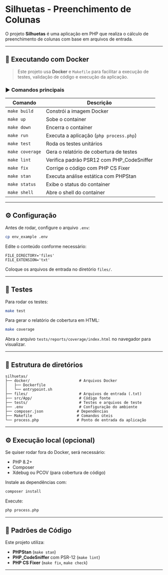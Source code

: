 
# Silhuetas - Preenchimento de Colunas

O projeto **Silhuetas** é uma aplicação em PHP que realiza o cálculo de preenchimento de colunas com base em arquivos de entrada.

---

## 🐳 Executando com Docker

> Este projeto usa **Docker** e `Makefile` para facilitar a execução de testes, validação de código e execução da aplicação.

### ▶️ Comandos principais

| Comando              | Descrição                                         |
|----------------------|---------------------------------------------------|
| `make build`         | Constrói a imagem Docker                         |
| `make up`            | Sobe o container                                 |
| `make down`          | Encerra o container                              |
| `make run`           | Executa a aplicação (`php process.php`)          |
| `make test`          | Roda os testes unitários                         |
| `make coverage`      | Gera o relatório de cobertura de testes          |
| `make lint`          | Verifica padrão PSR12 com PHP_CodeSniffer        |
| `make fix`           | Corrige o código com PHP CS Fixer                |
| `make stan`          | Executa análise estática com PHPStan             |
| `make status`        | Exibe o status do container                      |
| `make shell`         | Abre o shell do container                        |

---

## ⚙️ Configuração

Antes de rodar, configure o arquivo `.env`:

```bash
cp env_example .env
```

Edite o conteúdo conforme necessário:

```env
FILE_DIRECTORY='files'
FILE_EXTENSION='txt'
```

Coloque os arquivos de entrada no diretório `files/`.

---

## 🧪 Testes

Para rodar os testes:

```bash
make test
```

Para gerar o relatório de cobertura em HTML:

```bash
make coverage
```

Abra o arquivo `tests/reports/coverage/index.html` no navegador para visualizar.

---

## 📂 Estrutura de diretórios

```plaintext
silhuetas/
├── docker/                      # Arquivos Docker
│   ├── Dockerfile
│   └── entrypoint.sh
├── files/                       # Arquivos de entrada (.txt)
├── src/App/                     # Código fonte
├── tests/                       # Testes e arquivos de teste
├── .env                         # Configuração do ambiente
├── composer.json               # Dependências
├── Makefile                    # Comandos úteis
└── process.php                 # Ponto de entrada da aplicação
```

---

## ⚙️ Execução local (opcional)

Se quiser rodar fora do Docker, será necessário:

- PHP 8.2+
- Composer
- Xdebug ou PCOV (para cobertura de código)

Instale as dependências com:

```bash
composer install
```

Execute:

```bash
php process.php
```

---

## 🧹 Padrões de Código

Este projeto utiliza:

- **PHPStan** (`make stan`)
- **PHP_CodeSniffer** com PSR-12 (`make lint`)
- **PHP CS Fixer** (`make fix`, `make check`)

---
